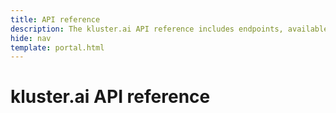 ```yaml
---
title: API reference
description: The kluster.ai API reference includes endpoints, available methods, required parameters, and response format information for kluster.ai's OpenAI-compatible API.
hide: nav
template: portal.html
---
```


# kluster.ai API reference
